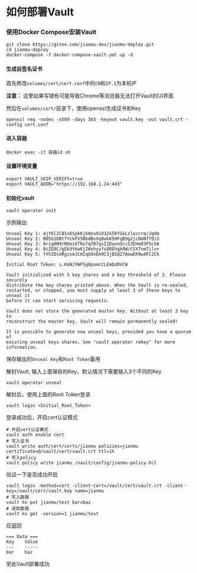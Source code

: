 # 如何部署Vault

### 使用Docker Compose安装Vault

```
git clone https://gitee.com/jianmu-dev/jianmu-deploy.git
cd jianmu-deploy
docker-compose -f docker-compose-vault.yml up -d
```

#### 生成自签名证书

首先修改`volumes/cert/cert.conf`中的`CN`和`IP.1`为本机IP

**注意：** 这里如果写错有可能导致Chrome等浏览器无法打开Vault的UI界面

然后在`volumes/cert/`目录下，使用openssl生成证书和Key

```
openssl req -nodes -x509 -days 365 -keyout vault.key -out vault.crt -config cert.conf
```

#### 进入容器

```
docker exec -it 容器id sh
```

#### 设置环境变量

```
export VAULT_SKIP_VERIFY=true
export VAULT_ADDR="https://192.168.1.24:443"
```

#### 初始化vault
```
vault operator init
```
示例输出
```
Unseal Key 1: 4jYbl2CBIv6SpkKj6Hos9iD32k5RfGkLzlosrrq/JgOm
Unseal Key 2: B05G1DRtfYckFV5BbdBvXq0wkK5HFqB9g2jcDmNfTQiS
Unseal Key 3: Arig0N9rN9ezkTRo7qTB7gsIZDaonOcc53EHo83F5chA
Unseal Key 4: 0cZE0C/gEk3YHaKjIWxhyyfs8REhqkRW/CSXTnmTilv+
Unseal Key 5: fYhZOseRgzxmJCmIqUdxEm9C3jB5Q27AowER9w4FC2Ck

Initial Root Token: s.KkNJYWF5g0pomcCLEmDdOVCW

Vault initialized with 5 key shares and a key threshold of 3. Please securely
distribute the key shares printed above. When the Vault is re-sealed,
restarted, or stopped, you must supply at least 3 of these keys to unseal it
before it can start servicing requests.

Vault does not store the generated master key. Without at least 3 key to
reconstruct the master key, Vault will remain permanently sealed!

It is possible to generate new unseal keys, provided you have a quorum of
existing unseal keys shares. See "vault operator rekey" for more information.
```
保存输出的`Unseal Key`和`Root Token`备用

解封Vault, 输入上面保存的Key，默认情况下需要输入3个不同的Key
```
vault operator unseal
```
解封后，使用上面的Root Token登录
```
vault login <Initial_Root_Token>
```

登录成功后，开启cert认证模式
```
# 开启cert认证模式
vault auth enable cert
# 写入证书
vault write auth/cert/certs/jianmu policies=jianmu certificate=@/vault/cert/vault.crt ttl=1h
# 写入policy
vault policy write jianmu /vault/config/jianmu-policy.hcl
```
验证一下是否成功开启
```
vault login -method=cert -client-cert=/vault/cert/vault.crt -client-key=/vault/cert/vault.key name=jianmu
# 写入数据
vault kv put jianmu/test bar=baz
# 读取数据
vault kv get -version=1 jianmu/test
```
应返回
```
=== Data ===
Key    Value
---    -----
bar    baz
```
至此Vault部署成功